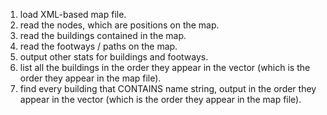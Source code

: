 1. load XML-based map file. <br>
2. read the nodes, which are positions on the map.<br>
3. read the buildings contained in the map.<br>
4. read the footways / paths on the map.<br>
5. output other stats for buildings and footways.<br>
6. list all the buildings in the order they appear in the vector (which is the order they appear in the map file).<br>
7. find every building that CONTAINS name string, output in the order they appear in the vector (which is the order they appear in the map file).<br>
